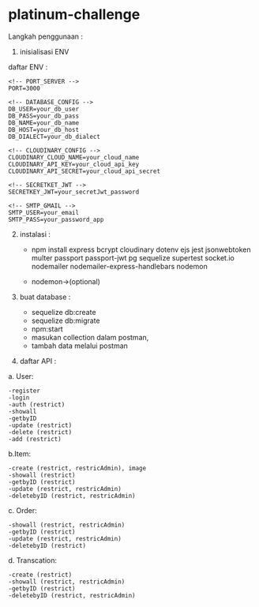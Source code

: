 # platinum-challenge
Langkah penggunaan :

1. inisialisasi ENV

daftar ENV : 

	<!-- PORT_SERVER -->
  	PORT=3000
	
    <!-- DATABASE_CONFIG -->
    DB_USER=your_db_user
    DB_PASS=your_db_pass
    DB_NAME=your_db_name
    DB_HOST=your_db_host
    DB_DIALECT=your_db_dialect

    <!-- CLOUDINARY_CONFIG -->
    CLOUDINARY_CLOUD_NAME=your_cloud_name
    CLOUDINARY_API_KEY=your_cloud_api_key
    CLOUDINARY_API_SECRET=your_cloud_api_secret

    <!-- SECRETKET_JWT -->
    SECRETKEY_JWT=your_secretJwt_password

    <!-- SMTP_GMAIL -->
    SMTP_USER=your_email
    SMTP_PASS=your_password_app

2. instalasi :

    - npm install express bcrypt cloudinary dotenv ejs jest jsonwebtoken multer passport passport-jwt pg sequelize supertest socket.io nodemailer nodemailer-express-handlebars nodemon 

    - nodemon->(optional)

3. buat database :

    - sequelize db:create
    - sequelize db:migrate
    - npm:start 
    - masukan collection dalam postman,
    - tambah data melalui postman

4. daftar API :

a. User:

    -register
    -login
    -auth (restrict)
    -showall
    -getbyID
    -update (restrict)
    -delete (restrict)
    -add (restrict)

b.Item:

    -create (restrict, restricAdmin), image
    -showall (restrict)
    -getbyID (restrict)
    -update (restrict, restricAdmin)
    -deletebyID (restrict, restricAdmin)


c. Order:

    -showall (restrict, restricAdmin)
    -getbyID (restrict)
    -update (restrict, restricAdmin)
    -deletebyID (restrict)


d. Transcation:

    -create (restrict)
    -showall (restrict, restricAdmin)
    -getbyID (restrict)
    -deletebyID (restrict, restricAdmin)